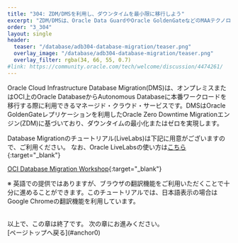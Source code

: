 ```yaml
---
title: "304: ZDM/DMSを利用し、ダウンタイムを最小限に移行しよう"
excerpt: "ZDM/DMSは、Oracle Data GuardやOracle GoldenGateなどのMAAテクノロジーを利用して、ダウンタイムが最小化されたデータベースのクラウド移行を実現します。"
order: "3_304"
layout: single
header:
  teaser: "/database/adb304-database-migration/teaser.png"
  overlay_image: "/database/adb304-database-migration/teaser.png"
  overlay_filter: rgba(34, 66, 55, 0.7)
#link: https://community.oracle.com/tech/welcome/discussion/4474261/
---
```


<a id="anchor0"></a>

Oracle Cloud Infrastructure Database Migration(DMS)は、オンプレミスまたはOCI上のOracle DatabaseからAutonomous Databaseに本番ワークロードを移行する際に利用できるマネージド・クラウド・サービスです。DMSはOracle GoldenGateレプリケーションを利用したOracle Zero Downtime Migrationエンジン(ZDM)に基づいており、ダウンタイムの最小化またはゼロを実現します。

Database Migrationのチュートリアル(LiveLabs)は下記に用意がございますので、ご利用ください。
なお、Oracle LiveLabsの使い方は[こちら](http://localhost:4000/ocitutorials/database/adb103-livelabs/#1oracle-livelabs%E3%81%A8%E3%81%AF){:target="_blank"}  

[OCI Database Migration Workshop](https://apexapps.oracle.com/pls/apex/dbpm/r/livelabs/view-workshop?wid=856){:target="_blank"}

※ 英語での提供ではありますが、ブラウザの翻訳機能をご利用いただくことで十分に進めることができます。このチュートリアルでは、日本語表示の場合はGoogle Chromeの翻訳機能を利用しています。

<br>
以上で、この章は終了です。  
次の章にお進みください。

<br>
[ページトップへ戻る](#anchor0)


